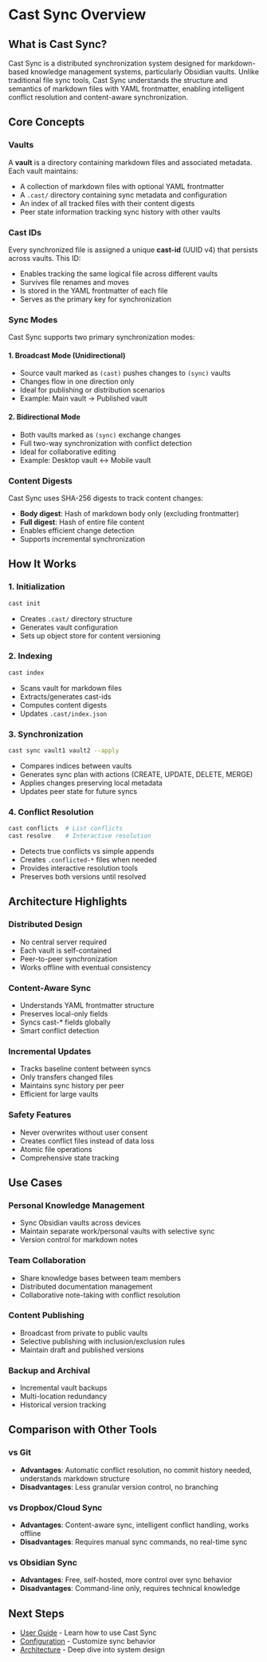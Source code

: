 # Cast Sync Overview

## What is Cast Sync?

Cast Sync is a distributed synchronization system designed for markdown-based knowledge management systems, particularly Obsidian vaults. Unlike traditional file sync tools, Cast Sync understands the structure and semantics of markdown files with YAML frontmatter, enabling intelligent conflict resolution and content-aware synchronization.

## Core Concepts

### Vaults

A **vault** is a directory containing markdown files and associated metadata. Each vault maintains:
- A collection of markdown files with optional YAML frontmatter
- A `.cast/` directory containing sync metadata and configuration
- An index of all tracked files with their content digests
- Peer state information tracking sync history with other vaults

### Cast IDs

Every synchronized file is assigned a unique **cast-id** (UUID v4) that persists across vaults. This ID:
- Enables tracking the same logical file across different vaults
- Survives file renames and moves
- Is stored in the YAML frontmatter of each file
- Serves as the primary key for synchronization

### Sync Modes

Cast Sync supports two primary synchronization modes:

#### 1. Broadcast Mode (Unidirectional)
- Source vault marked as `(cast)` pushes changes to `(sync)` vaults
- Changes flow in one direction only
- Ideal for publishing or distribution scenarios
- Example: Main vault → Published vault

#### 2. Bidirectional Mode
- Both vaults marked as `(sync)` exchange changes
- Full two-way synchronization with conflict detection
- Ideal for collaborative editing
- Example: Desktop vault ↔ Mobile vault

### Content Digests

Cast Sync uses SHA-256 digests to track content changes:
- **Body digest**: Hash of markdown body only (excluding frontmatter)
- **Full digest**: Hash of entire file content
- Enables efficient change detection
- Supports incremental synchronization

## How It Works

### 1. Initialization
```bash
cast init
```
- Creates `.cast/` directory structure
- Generates vault configuration
- Sets up object store for content versioning

### 2. Indexing
```bash
cast index
```
- Scans vault for markdown files
- Extracts/generates cast-ids
- Computes content digests
- Updates `.cast/index.json`

### 3. Synchronization
```bash
cast sync vault1 vault2 --apply
```
- Compares indices between vaults
- Generates sync plan with actions (CREATE, UPDATE, DELETE, MERGE)
- Applies changes preserving local metadata
- Updates peer state for future syncs

### 4. Conflict Resolution
```bash
cast conflicts  # List conflicts
cast resolve    # Interactive resolution
```
- Detects true conflicts vs simple appends
- Creates `.conflicted-*` files when needed
- Provides interactive resolution tools
- Preserves both versions until resolved

## Architecture Highlights

### Distributed Design
- No central server required
- Each vault is self-contained
- Peer-to-peer synchronization
- Works offline with eventual consistency

### Content-Aware Sync
- Understands YAML frontmatter structure
- Preserves local-only fields
- Syncs cast-* fields globally
- Smart conflict detection

### Incremental Updates
- Tracks baseline content between syncs
- Only transfers changed files
- Maintains sync history per peer
- Efficient for large vaults

### Safety Features
- Never overwrites without user consent
- Creates conflict files instead of data loss
- Atomic file operations
- Comprehensive state tracking

## Use Cases

### Personal Knowledge Management
- Sync Obsidian vaults across devices
- Maintain separate work/personal vaults with selective sync
- Version control for markdown notes

### Team Collaboration
- Share knowledge bases between team members
- Distributed documentation management
- Collaborative note-taking with conflict resolution

### Content Publishing
- Broadcast from private to public vaults
- Selective publishing with inclusion/exclusion rules
- Maintain draft and published versions

### Backup and Archival
- Incremental vault backups
- Multi-location redundancy
- Historical version tracking

## Comparison with Other Tools

### vs Git
- **Advantages**: Automatic conflict resolution, no commit history needed, understands markdown structure
- **Disadvantages**: Less granular version control, no branching

### vs Dropbox/Cloud Sync
- **Advantages**: Content-aware sync, intelligent conflict handling, works offline
- **Disadvantages**: Requires manual sync commands, no real-time sync

### vs Obsidian Sync
- **Advantages**: Free, self-hosted, more control over sync behavior
- **Disadvantages**: Command-line only, requires technical knowledge

## Next Steps

- [User Guide](./user-guide.md) - Learn how to use Cast Sync
- [Configuration](./configuration.md) - Customize sync behavior
- [Architecture](./architecture.md) - Deep dive into system design